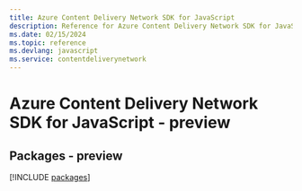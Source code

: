 ```yaml
---
title: Azure Content Delivery Network SDK for JavaScript
description: Reference for Azure Content Delivery Network SDK for JavaScript
ms.date: 02/15/2024
ms.topic: reference
ms.devlang: javascript
ms.service: contentdeliverynetwork
---
```

# Azure Content Delivery Network SDK for JavaScript - preview
## Packages - preview
[!INCLUDE [packages](content-delivery-network-index.md)]